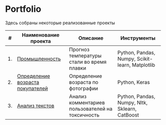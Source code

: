 # Portfolio

Здесь собраны некоторые реализованные проекты

| #    | Наименование проекта                | Описание                                                     | Инструменты                                                        |
| ---- | ------------------------------------------------------------ | ------------------------------------------------------------ | ------------------------------------------------------------ |
| 1.   | [Промышленность](https://github.com/Tatka-19/Portfolio/blob/main/Industry/Промышленность.ipynb) | Прогноз температуры стали во время плавки <br/> | Python, Pandas, Numpy, Scikit-learn, Matplotlib       |
| 2.   | [Определение возраста покупателей](https://github.com/Tatka-19/Portfolio/blob/main/Determining%20the%20age%20of%20buyers/Определение%20возраста%20покупателей.ipynb) | Определение возраста по фотографии | Python, Keras |
| 3.   | [Анализ текстов](https://github.com/Tatka-19/Portfolio/blob/main/Text%20analysis/Анализ%20текстов.ipynb) | Анализ комментариев пользователей на токсичность             | Python, Pandas, Numpy, Nltk, Sklearn, CatBoost |
